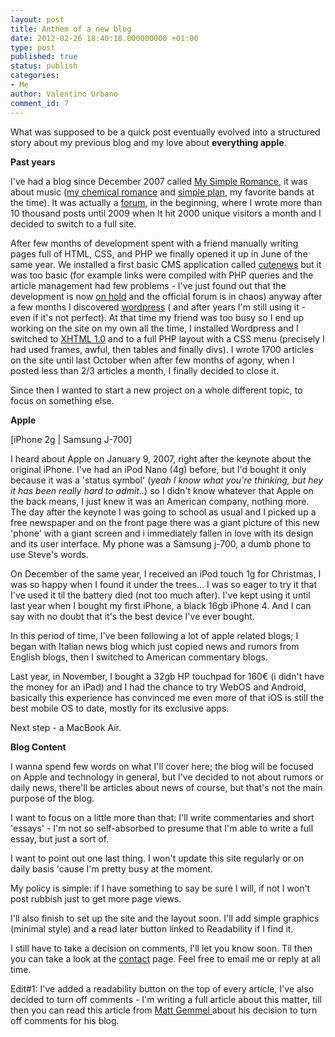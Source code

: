 ```yaml
---
layout: post
title: Anthem of a new blog
date: 2012-02-26 18:40:18.000000000 +01:00
type: post
published: true
status: publish
categories:
- Me
author: Valentino Urbano 
comment_id: 7
---
```


What was supposed to be a quick post eventually evolved into a structured story about my previous blog and my love about **everything apple**.

**Past years**

I've had a blog since December 2007 called [My Simple Romance][0], it was about music ([my chemical romance][1] and [simple plan][2],  my favorite bands at the time). It was actually a [forum][3], in the beginning, where I wrote more than 10 thousand posts until 2009 when It hit 2000 unique visitors a month and I decided to switch to a full site.

After few months of development spent with a friend manually writing pages full of HTML, CSS, and PHP we finally opened it up in June of the same year. We installed a first basic CMS application called [cutenews][4] but it was too basic (for example links were compiled with PHP queries and the article management had few problems - I've just found out that the development is now [on hold][5] and the official forum is in chaos) anyway after a few months I discovered [wordpress][6] ( and after years I'm still using it - even if it's not perfect). At that time my friend was too busy so I end up working on the site on my own all the time, I installed Wordpress and I switched to [XHTML 1.0][7] and to a full PHP layout with a CSS menu (precisely I had used frames, awful, then tables and finally divs). I wrote 1700 articles on the site until last October when after few months of agony, when I posted less than 2/3 articles a month,  I finally decided to close it.

Since then I wanted to start a new project on a whole different topic, to focus on something else.

**Apple**


[iPhone 2g | Samsung J-700]

I heard about Apple on January 9,  2007, right after the keynote about the original iPhone. I've  had an iPod Nano (4g) before, but I'd bought it only because it was a 'status symbol' (_yeah I know what you're thinking, but hey it has been really hard to admit.._)  so I didn't know whatever that Apple on the back means, I just knew it was an American company, nothing more. The day after the keynote  I was going to school as usual and I picked up a free newspaper and on the front page there was a giant picture of this new 'phone' with a giant screen and i immediately fallen in love with its design and its user interface. My phone was a Samsung j-700, a dumb phone to use Steve's words.

On December of the same year, I received an iPod touch 1g for Christmas, I was so happy when I found it under the trees... I was so eager to try it that I've used it til the battery died (not too much after). I've kept using it until last year when I bought my first iPhone, a black 16gb iPhone 4\.  And I can say with no doubt that it's the best device I've ever bought.

In this period of time, I've been following a lot of apple related blogs; I began with Italian news blog which just copied news and rumors from English blogs, then I switched to American commentary blogs.

Last year, in November, I bought a 32gb HP touchpad for 160€ (i didn't have the money for an iPad) and I had the chance to try WebOS and Android, basically this experience has convinced me even more of that iOS  is still the best mobile OS to date, mostly for its exclusive apps.

Next step - a MacBook Air.

**Blog  Content**

I wanna spend few words on what I'll cover here; the blog will be focused on Apple and technology in general, but I've decided to not about rumors or daily news, there'll be articles about news of course, but that's not the main purpose of the blog.

I want to focus on a little more than that: I'll write commentaries and short 'essays' - I'm not so self-absorbed to presume that I'm able to write a full essay, but just a sort of.

I want to point out one last thing. I won't update this site regularly or on daily basis 'cause I'm pretty busy at the moment.

My policy is simple:  if I have something to say be sure I will, if not I won't post rubbish just to get more page views.

I'll also finish to set up the site and the layout soon. I'll add simple graphics (minimal style)  and a read later button linked to Readability if I find it.

I still have to take a decision on comments, I'll let you know soon. Til then you can take a look at the [contact][10] page. Feel free to email me or reply at all time.

Edit\#1:  I've added a readability button on the top of every article, I've also decided to turn off comments - I'm writing a full article about this matter, till then you can read this article from [Matt Gemmel ][11] about his decision to turn off comments  for his blog.


[0]: http://mysimpleromance.altervista.org
[1]: http://mychemicalromance.com
[2]: http://simpleplan.com
[3]: http://mysimpleromance.forumcommunity.net
[4]: http://cutephp.com/
[5]: http://cutephp.com/forum/index.php?showtopic=41787
[6]: http://wordpress.org
[7]: http://en.wikipedia.org/wiki/XHTML
[8]: /anthem-of-a-new-blog.html
[9]: /anthem-of-a-new-blog.html
[10]: /about
[11]: http://mattgemmell.com/2011/11/29/comments-off/